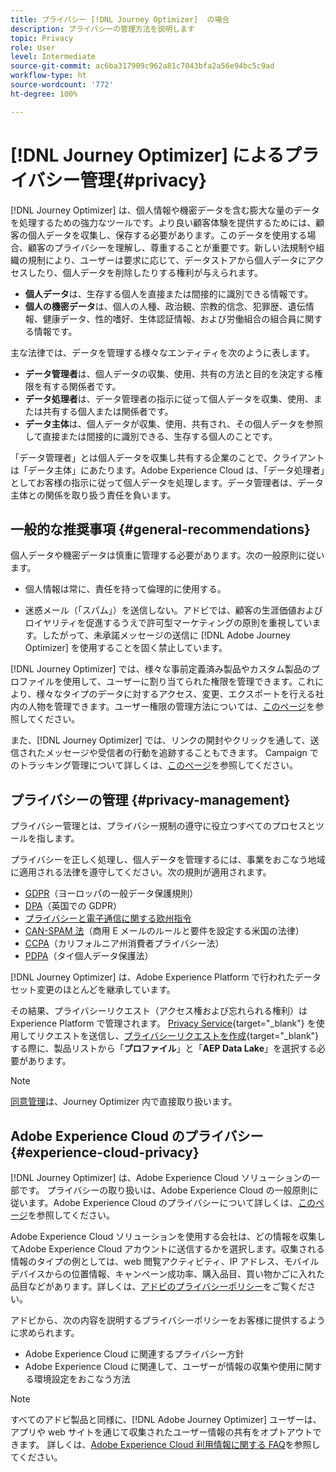```yaml
---
title: プライバシー [!DNL Journey Optimizer]  の場合
description: プライバシーの管理方法を説明します
topic: Privacy
role: User
level: Intermediate
source-git-commit: ac6ba317909c962a81c7043bfa2a56e94bc5c9ad
workflow-type: ht
source-wordcount: '772'
ht-degree: 100%

---
```



# [!DNL Journey Optimizer] によるプライバシー管理{#privacy}

[!DNL Journey Optimizer] は、個人情報や機密データを含む膨大な量のデータを処理するための強力なツールです。より良い顧客体験を提供するためには、顧客の個人データを収集し、保存する必要があります。このデータを使用する場合、顧客のプライバシーを理解し、尊重することが重要です。新しい法規制や組織の規制により、ユーザーは要求に応じて、データストアから個人データにアクセスしたり、個人データを削除したりする権利が与えられます。

* **個人データ**&#x200B;は、生存する個人を直接または間接的に識別できる情報です。
* **個人の機密データ**&#x200B;は、個人の人種、政治観、宗教的信念、犯罪歴、遺伝情報、健康データ、性的嗜好、生体認証情報、および労働組合の組合員に関する情報です。

主な法律では、データを管理する様々なエンティティを次のように表します。

* **データ管理者**&#x200B;は、個人データの収集、使用、共有の方法と目的を決定する権限を有する関係者です。
* **データ処理者**&#x200B;は、データ管理者の指示に従って個人データを収集、使用、または共有する個人または関係者です。
* **データ主体**&#x200B;は、個人データが収集、使用、共有され、その個人データを参照して直接または間接的に識別できる、生存する個人のことです。

「データ管理者」とは個人データを収集し共有する企業のことで、クライアントは「データ主体」にあたります。Adobe Experience Cloud は、「データ処理者」としてお客様の指示に従って個人データを処理します。データ管理者は、データ主体との関係を取り扱う責任を負います。

## 一般的な推奨事項 {#general-recommendations}

個人データや機密データは慎重に管理する必要があります。次の一般原則に従います。

* 個人情報は常に、責任を持って倫理的に使用する。

* 迷惑メール（「スパム」）を送信しない。アドビでは、顧客の生涯価値およびロイヤリティを促進するうえで許可型マーケティングの原則を重視しています。したがって、未承諾メッセージの送信に [!DNL Adobe Journey Optimizer] を使用することを固く禁止しています。

[!DNL Journey Optimizer] では、様々な事前定義済み製品やカスタム製品のプロファイルを使用して、ユーザーに割り当てられた権限を管理できます。これにより、様々なタイプのデータに対するアクセス、変更、エクスポートを行える社内の人物を管理できます。ユーザー権限の管理方法については、[このページ](administration/permissions.md)を参照してください。

また、[!DNL Journey Optimizer] では、リンクの開封やクリックを通して、送信されたメッセージや受信者の行動を追跡することもできます。 Campaign でのトラッキング管理について詳しくは、[このページ](message-tracking.md)を参照してください。

## プライバシーの管理 {#privacy-management}

プライバシー管理とは、プライバシー規制の遵守に役立つすべてのプロセスとツールを指します。

プライバシーを正しく処理し、個人データを管理するには、事業をおこなう地域に適用される法律を遵守してください。次の規則が適用されます。

* [GDPR](https://ec.europa.eu/info/law/law-topic/data-protection/reform/what-does-general-data-protection-regulation-gdpr-govern_en)（ヨーロッパの一般データ保護規則）
* [DPA](https://www.gov.uk/data-protection)（英国での GDPR）
* [プライバシーと電子通信に関する欧州指令](https://eur-lex.europa.eu/legal-content/EN/TXT/?uri=CELEX:02002L0058-20091219)
* [CAN-SPAM 法](https://www.ftc.gov/tips-advice/business-center/guidance/can-spam-act-compliance-guide-business)（商用 E メールのルールと要件を設定する米国の法律）
* [CCPA](https://leginfo.legislature.ca.gov/faces/codes_displayText.xhtml?lawCode=CIV&amp;division=3.&amp;title=1.81.5.&amp;part=4.&amp;chapter=&amp;article=)（カリフォルニア州消費者プライバシー法）
* [PDPA](https://secureprivacy.ai/thailand-pdpa-summary-what-businesses-need-to-know/)（タイ個人データ保護法）

[!DNL Journey Optimizer] は、Adobe Experience Platform で行われたデータセット変更のほとんどを継承しています。

その結果、プライバシーリクエスト（アクセス権および忘れられる権利）は Experience Platform で管理されます。  [Privacy Service](https://experienceleague.adobe.com/docs/experience-platform/privacy/home.html?lang=ja){target=&quot;_blank&quot;} を使用してリクエストを送信し、[プライバシーリクエストを作成](https://experienceleague.adobe.com/docs/experience-platform/privacy/ui/user-guide.html?lang=ja#request-builder){target=&quot;_blank&quot;}する際に、製品リストから「**プロファイル**」と「**AEP Data Lake**」を選択する必要があります。<!--https://experienceleague.adobe.com/docs/experience-platform/privacy/home.html).-->

>[!NOTE]
>
>[同意管理](../../help/using/consent.md)は、Journey Optimizer 内で直接取り扱います。

## Adobe Experience Cloud のプライバシー {#experience-cloud-privacy}

[!DNL Journey Optimizer] は、Adobe Experience Cloud ソリューションの一部です。 プライバシーの取り扱いは、Adobe Experience Cloud の一般原則に従います。Adobe Experience Cloud のプライバシーについて詳しくは、[このページ](https://www.adobe.com/jp/privacy/experience-cloud.html)を参照してください。

Adobe Experience Cloud ソリューションを使用する会社は、どの情報を収集してAdobe Experience Cloud アカウントに送信するかを選択します。収集される情報のタイプの例としては、web 閲覧アクティビティ、IP アドレス、モバイルデバイスからの位置情報、キャンペーン成功率、購入品目、買い物かごに入れた品目などがあります。詳しくは、[アドビのプライバシーポリシー](https://www.adobe.com/jp/privacy/policy.html)をご覧ください。

アドビから、次の内容を説明するプライバシーポリシーをお客様に提供するように求められます。

* Adobe Experience Cloud に関連するプライバシー方針
* Adobe Experience Cloud に関連して、ユーザーが情報の収集や使用に関する環境設定をおこなう方法

>[!NOTE]
>
>すべてのアドビ製品と同様に、[!DNL Adobe Journey Optimizer] ユーザーは、アプリや web サイトを通じて収集されたユーザー情報の共有をオプトアウトできます。 詳しくは、[Adobe Experience Cloud 利用情報に関する FAQ](https://www.adobe.com/jp/privacy/experience-cloud-usage-info-faq.html)を参照してください。

<!--Because Journey Optimizer integrates with Adobe Experience Platform, where audiences are transferred from one system to another, you need to pay extra care to personal data protection.-->
